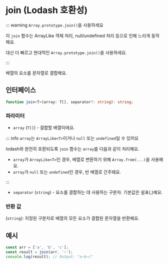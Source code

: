 # join (Lodash 호환성)

::: warning `Array.prototype.join()`을 사용하세요

이 `join` 함수는 ArrayLike 객체 처리, null/undefined 처리 등으로 인해 느리게 동작해요.

대신 더 빠르고 현대적인 `Array.prototype.join()`을 사용하세요.

:::

배열의 요소를 문자열로 결합해요.

## 인터페이스

```typescript
function join<T>(array: T[], separator?: string): string;
```

### 파라미터

- `array` (`T[]`) - 결합할 배열이에요.

::: info `array`는 `ArrayLike<T>`이거나 `null` 또는 `undefined`일 수 있어요

lodash와 완전히 호환되도록 `join` 함수는 `array`를 다음과 같이 처리해요.

- `array`가 `ArrayLike<T>`인 경우, 배열로 변환하기 위해 `Array.from(...)`을 사용해요.
- `array`가 `null` 또는 `undefined`인 경우, 빈 배열로 간주돼요.

:::

- `separator` (`string`) - 요소를 결합하는 데 사용하는 구분자. 기본값은 쉼표(,)예요.

### 반환 값

(`string`): 지정된 구분자로 배열의 모든 요소가 결합된 문자열을 반환해요.

## 예시

```typescript
const arr = ['a', 'b', 'c'];
const result = join(arr, '~');
console.log(result); // Output: "a~b~c"
```
